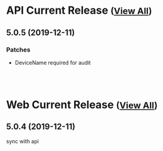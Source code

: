 
# API Current Release <small>([View All](/API.md))</small>
## 5.0.5 (2019-12-11)
### Patches 

- DeviceName required for audit

<br><br>
# Web Current Release <small>([View All](/Web.md))</small>
## 5.0.4 (2019-12-11)
sync with api

  